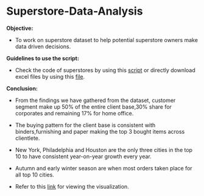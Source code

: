 # Superstore-Data-Analysis

**Objective:** 

- To work on superstore dataset to help potential superstore owners make data driven decisions.

**Guidelines to use the script:**

- Check the code of superstores by using this [script](https://github.com/Sampath-Vinayakh/Superstore-Data-Analysis/blob/main/superstore_queries.sql) or directly download excel files by using this [file](https://github.com/Sampath-Vinayakh/Superstore-Data-Analysis/tree/main/Excel%20Files).

**Conclusion:**

- From the findings we have gathered from the dataset, customer segment make up 50% of the entire client base,30% share for corporates and remaining 17% for home office. 

- The buying pattern for the  client base is consistent with binders,furnishing and paper making the top 3 bought items across clientlete. 

- New York, Philadelphia and Houston are the only three cities in the top 10 to have consistent year-on-year growth every year.

- Autumn and early winter season are when most orders taken place for all top 10 cities.

- Refer to this [link](https://public.tableau.com/app/profile/sampath.vinayakh/viz/SuperstoreUSA_16729104728090/Dashboard1) for viewing the visualization. 
